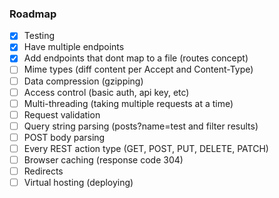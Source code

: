 ### Roadmap

- [x] Testing
- [x] Have multiple endpoints
- [x] Add endpoints that dont map to a file (routes concept)
- [ ] Mime types (diff content per Accept and Content-Type)
- [ ] Data compression (gzipping)
- [ ] Access control (basic auth, api key, etc)
- [ ] Multi-threading (taking multiple requests at a time)
- [ ] Request validation
- [ ] Query string parsing (posts?name=test and filter results)
- [ ] POST body parsing
- [ ] Every REST action type (GET, POST, PUT, DELETE, PATCH)
- [ ] Browser caching (response code 304)
- [ ] Redirects
- [ ] Virtual hosting (deploying)
